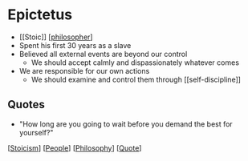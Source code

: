 # Epictetus

- [[Stoic]] [[philosopher]]
- Spent his first 30 years as a slave
- Believed all external events are beyond our control
  - We should accept calmly and dispassionately whatever comes
- We are responsible for our own actions
  - We should examine and control them through [[self-discipline]]

## Quotes

- "How long are you going to wait before you demand the best for yourself?"

[[Stoicism]] [[People]] [[Philosophy]] [[Quote]]

[//begin]: # "Autogenerated link references for markdown compatibility"
[philosopher]: philosopher "Philosopher"
[Stoicism]: stoicism "Stoicism"
[People]: people "People"
[Philosophy]: philosophy "Philosophy"
[Quote]: quote "Quote"
[//end]: # "Autogenerated link references"